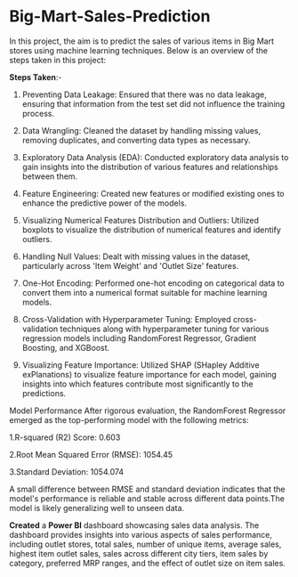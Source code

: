 # Big-Mart-Sales-Prediction
In this project, the aim is to predict the sales of various items in Big Mart stores using machine learning techniques. Below is an overview of the steps taken in this project:

**Steps Taken**:-
 1. Preventing Data Leakage: Ensured that there was no data leakage, ensuring that information from the test set did not influence the training process.
  
 1.  Data Wrangling: Cleaned the dataset by handling missing values, removing duplicates, and converting data types as necessary.
  
 1.  Exploratory Data Analysis (EDA): Conducted exploratory data analysis to gain insights into the distribution of various features and relationships between them.
  
 1.  Feature Engineering: Created new features or modified existing ones to enhance the predictive power of the models.
  
 1. Visualizing Numerical Features Distribution and Outliers: Utilized boxplots to visualize the distribution of numerical features and identify outliers.
  
 1.  Handling Null Values: Dealt with missing values in the dataset, particularly across 'Item Weight' and 'Outlet Size' features.
  
 1.  One-Hot Encoding: Performed one-hot encoding on categorical data to convert them into a numerical format suitable for machine learning models.
  
  1. Cross-Validation with Hyperparameter Tuning: Employed cross-validation techniques along with hyperparameter tuning for various regression models including RandomForest Regressor, Gradient Boosting, and XGBoost.
  
  1. Visualizing Feature Importance: Utilized SHAP (SHapley Additive exPlanations) to visualize feature importance for each model, gaining insights into which features contribute most significantly to the predictions.

Model Performance
After rigorous evaluation, the RandomForest Regressor emerged as the top-performing model with the following metrics:

  1.R-squared (R2) Score: 0.603
  
  2.Root Mean Squared Error (RMSE): 1054.45
  
  3.Standard Deviation: 1054.074

A small difference between RMSE and standard deviation indicates that the model's performance is reliable and stable across different data points.The model is likely generalizing well to unseen data.


**Created** a **Power BI** dashboard showcasing sales data analysis. The dashboard provides insights into various aspects of sales performance, including outlet stores, total sales, number of unique items, average sales, highest item outlet sales, sales across different city tiers, item sales by category, preferred MRP ranges, and the effect of outlet size on item sales.
